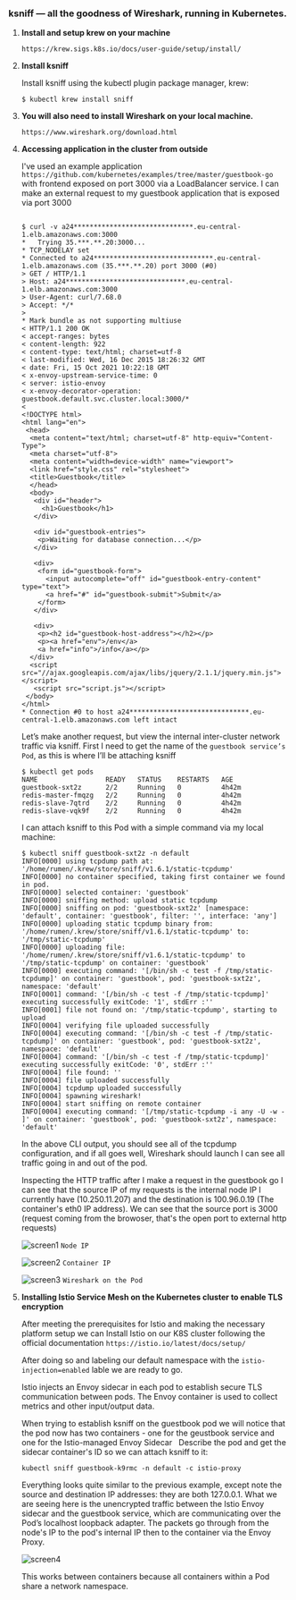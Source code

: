 ### ksniff — all the goodness of Wireshark, running in Kubernetes.

1) **Install and setup krew on your machine**
    
    `https://krew.sigs.k8s.io/docs/user-guide/setup/install/`
    
2) **Install ksniff**
     
    Install ksniff using the kubectl plugin package manager, krew:
    
    `$ kubectl krew install sniff`
    
3) **You will also need to install Wireshark on your local machine.**

    `https://www.wireshark.org/download.html`
    
4) **Accessing application in the cluster from outside**
    
    I've used an example application `https://github.com/kubernetes/examples/tree/master/guestbook-go` with frontend exposed on port 3000 via a LoadBalancer service.
    I can make an external request to my guestbook application that is exposed via port 3000
    
    ```
    
    $ curl -v a24******************************.eu-central-1.elb.amazonaws.com:3000
    *   Trying 35.***.**.20:3000...
    * TCP_NODELAY set
    * Connected to a24******************************.eu-central-1.elb.amazonaws.com (35.***.**.20) port 3000 (#0)
    > GET / HTTP/1.1
    > Host: a24******************************.eu-central-1.elb.amazonaws.com:3000
    > User-Agent: curl/7.68.0
    > Accept: */*
    > 
    * Mark bundle as not supporting multiuse
    < HTTP/1.1 200 OK
    < accept-ranges: bytes
    < content-length: 922
    < content-type: text/html; charset=utf-8
    < last-modified: Wed, 16 Dec 2015 18:26:32 GMT
    < date: Fri, 15 Oct 2021 10:22:18 GMT
    < x-envoy-upstream-service-time: 0
    < server: istio-envoy
    < x-envoy-decorator-operation: guestbook.default.svc.cluster.local:3000/*
    < 
    <!DOCTYPE html>
    <html lang="en">
     <head>
      <meta content="text/html; charset=utf-8" http-equiv="Content-Type">
      <meta charset="utf-8">
      <meta content="width=device-width" name="viewport">
      <link href="style.css" rel="stylesheet">
      <title>Guestbook</title>
      </head>
      <body>
       <div id="header">
         <h1>Guestbook</h1>
       </div>

       <div id="guestbook-entries">
        <p>Waiting for database connection...</p>
       </div>

       <div>
        <form id="guestbook-form">
          <input autocomplete="off" id="guestbook-entry-content" type="text">
          <a href="#" id="guestbook-submit">Submit</a>
        </form>
       </div>

       <div>
        <p><h2 id="guestbook-host-address"></h2></p>
        <p><a href="env">/env</a>
        <a href="info">/info</a></p>
      </div>
      <script src="//ajax.googleapis.com/ajax/libs/jquery/2.1.1/jquery.min.js"></script>
       <script src="script.js"></script>
     </body>
    </html>
    * Connection #0 to host a24******************************.eu-central-1.elb.amazonaws.com left intact
    ```
    
    Let’s make another request, but view the internal inter-cluster network traffic via ksniff. First I need to get the name of the `guestbook service’s Pod`, as this is where I’ll be attaching ksniff
    
    ```
    $ kubectl get pods
    NAME                 READY   STATUS    RESTARTS   AGE
    guestbook-sxt2z      2/2     Running   0          4h42m
    redis-master-fmqzg   2/2     Running   0          4h42m
    redis-slave-7qtrd    2/2     Running   0          4h42m
    redis-slave-vqk9f    2/2     Running   0          4h42m

    ```
    
    I can attach ksniff to this Pod with a simple command via my local machine:
    
    ```
    $ kubectl sniff guestbook-sxt2z -n default
    INFO[0000] using tcpdump path at: '/home/rumen/.krew/store/sniff/v1.6.1/static-tcpdump'    
    INFO[0000] no container specified, taking first container we found in pod. 
    INFO[0000] selected container: 'guestbook'              
    INFO[0000] sniffing method: upload static tcpdump       
    INFO[0000] sniffing on pod: 'guestbook-sxt2z' [namespace: 'default', container: 'guestbook', filter: '', interface: 'any'] 
    INFO[0000] uploading static tcpdump binary from: '/home/rumen/.krew/store/sniff/v1.6.1/static-tcpdump' to: '/tmp/static-tcpdump' 
    INFO[0000] uploading file: '/home/rumen/.krew/store/sniff/v1.6.1/static-tcpdump' to '/tmp/static-tcpdump' on container: 'guestbook' 
    INFO[0000] executing command: '[/bin/sh -c test -f /tmp/static-tcpdump]' on container: 'guestbook', pod: 'guestbook-sxt2z', namespace: 'default' 
    INFO[0001] command: '[/bin/sh -c test -f /tmp/static-tcpdump]' executing successfully exitCode: '1', stdErr :'' 
    INFO[0001] file not found on: '/tmp/static-tcpdump', starting to upload 
    INFO[0004] verifying file uploaded successfully         
    INFO[0004] executing command: '[/bin/sh -c test -f /tmp/static-tcpdump]' on container: 'guestbook', pod: 'guestbook-sxt2z', namespace: 'default' 
    INFO[0004] command: '[/bin/sh -c test -f /tmp/static-tcpdump]' executing successfully exitCode: '0', stdErr :'' 
    INFO[0004] file found: ''                               
    INFO[0004] file uploaded successfully                   
    INFO[0004] tcpdump uploaded successfully                
    INFO[0004] spawning wireshark!                          
    INFO[0004] start sniffing on remote container           
    INFO[0004] executing command: '[/tmp/static-tcpdump -i any -U -w - ]' on container: 'guestbook', pod: 'guestbook-sxt2z', namespace: 'default' 

    ```
    
    In the above CLI output, you should see all of the tcpdump configuration, and if all goes well, Wireshark should launch
    I can see all traffic going in and out of the pod.
    
    
    Inspecting the HTTP traffic after I make a request in the guestbook go I can see that the source IP of my requests is the internal node IP I currently have (10.250.11.207) and the destination is 100.96.0.19 (The container's eth0 IP address). We can see that the source port is 3000 (request coming from the browoser, that's the open port to external http requests)
    
    ![screen1](https://github.com/rdimitrov4/Inspecting-Service-Mesh-TLS-in-Kubernetes/blob/main/screen1.png?raw=true)
    `Node IP`
    
    ![screen2](https://github.com/rdimitrov4/Inspecting-Service-Mesh-TLS-in-Kubernetes/blob/main/screen2.png?raw=true)
    `Container IP`
    
    ![screen3](https://github.com/rdimitrov4/Inspecting-Service-Mesh-TLS-in-Kubernetes/blob/main/screen3.png?raw=true)
    `Wireshark on the Pod`
    
    
5) **Installing Istio Service Mesh on the Kubernetes cluster to enable TLS encryption**

    After meeting the prerequisites for Istio and making the necessary platform setup we can Install Istio on our K8S cluster following the official documentation
    `https://istio.io/latest/docs/setup/`
    
   After doing so and labeling our default namespace with the `istio-injection=enabled` lable we are ready to go.
   
   Istio injects an Envoy sidecar in each pod to establish secure TLS communication between pods. The Envoy container is used to collect metrics and other input/output data.
   
   When trying to establish ksniff on the guestbook pod we will notice that the pod now has two containers - one for the geustbook service and one for the Istio-managed Envoy Sidecar
      
   Describe the pod and get the sidecar container's ID so we can attach ksniff to it:
   
   `kubectl sniff guestbook-k9rmc -n default -c istio-proxy`
   
   Everything looks quite similar to the previous example, except note the source and destination IP addresses: they are both 127.0.0.1. What we are seeing here is the unencrypted traffic between the Istio Envoy sidecar and the guestbook service, which are communicating over the Pod’s localhost loopback adapter. The packets go through from the node's IP to the pod's internal IP then to the container via the Envoy Proxy.
   
   ![screen4](https://github.com/rdimitrov4/Inspecting-Service-Mesh-TLS-in-Kubernetes/blob/main/screen4.png?raw=true)
   
   This works between containers because all containers within a Pod share a network namespace.
   
   
